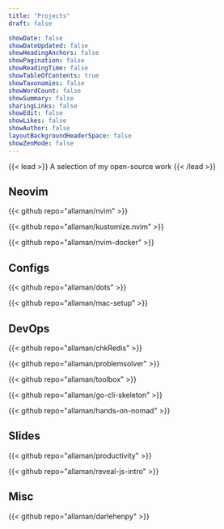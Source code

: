 ```yaml
---
title: "Projects"
draft: false

showDate: false
showDateUpdated: false
showHeadingAnchors: false
showPagination: false
showReadingTime: false
showTableOfContents: true
showTaxonomies: false
showWordCount: false
showSummary: false
sharingLinks: false
showEdit: false
showLikes: false
showAuthor: false
layoutBackgroundHeaderSpace: false
showZenMode: false
---
```


{{< lead >}}
A selection of my open-source work
{{< /lead >}}

## Neovim

{{< github repo="allaman/nvim" >}}

{{< github repo="allaman/kustomize.nvim" >}}

{{< github repo="allaman/nvim-docker" >}}

## Configs

{{< github repo="allaman/dots" >}}

{{< github repo="allaman/mac-setup" >}}

## DevOps

{{< github repo="allaman/chkRedis" >}}

{{< github repo="allaman/problemsolver" >}}

{{< github repo="allaman/toolbox" >}}

{{< github repo="allaman/go-cli-skeleton" >}}

{{< github repo="allaman/hands-on-nomad" >}}

## Slides

{{< github repo="allaman/productivity" >}}

{{< github repo="allaman/reveal-js-intro" >}}

## Misc

{{< github repo="allaman/darlehenpy" >}}
